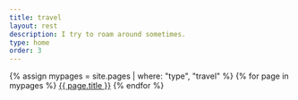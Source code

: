 ```yaml
---
title: travel
layout: rest
description: I try to roam around sometimes.
type: home
order: 3
---
```


<div class="section main">
	<div class="container">
		{% assign mypages = site.pages | where: "type", "travel" %}
		{% for page in mypages %}
		<a class="button" href="{{ page.url | relative_url }}">{{ page.title }}</a>
		{% endfor %}
	</div>
</div>